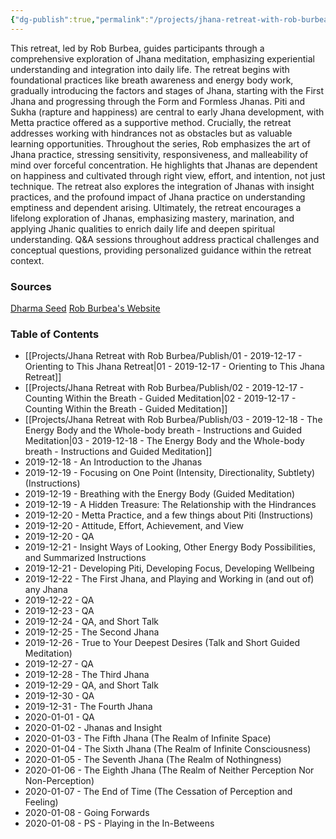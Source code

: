 ```yaml
---
{"dg-publish":true,"permalink":"/projects/jhana-retreat-with-rob-burbea/publish/practising-the-jhanas/","tags":["gardenEntry"]}
---
```


This retreat, led by Rob Burbea, guides participants through a comprehensive exploration of Jhana meditation, emphasizing experiential understanding and integration into daily life. The retreat begins with foundational practices like breath awareness and energy body work, gradually introducing the factors and stages of Jhana, starting with the First Jhana and progressing through the Form and Formless Jhanas. Piti and Sukha (rapture and happiness) are central to early Jhana development, with Metta practice offered as a supportive method. Crucially, the retreat addresses working with hindrances not as obstacles but as valuable learning opportunities. Throughout the series, Rob emphasizes the art of Jhana practice, stressing sensitivity, responsiveness, and malleability of mind over forceful concentration. He highlights that Jhanas are dependent on happiness and cultivated through right view, effort, and intention, not just technique. The retreat also explores the integration of Jhanas with insight practices, and the profound impact of Jhana practice on understanding emptiness and dependent arising. Ultimately, the retreat encourages a lifelong exploration of Jhanas, emphasizing mastery, marination, and applying Jhanic qualities to enrich daily life and deepen spiritual understanding. Q&A sessions throughout address practical challenges and conceptual questions, providing personalized guidance within the retreat context.
### Sources
[Dharma Seed](https://dharmaseed.org/retreats/4496/)
[Rob Burbea's Website](https://hermesamara.org/resources/all/retreat/Practising%20the%20Jh%C4%81nas)
### Table of Contents
- [[Projects/Jhana Retreat with Rob Burbea/Publish/01 - 2019-12-17 - Orienting to This Jhana Retreat\|01 - 2019-12-17 - Orienting to This Jhana Retreat]]
- [[Projects/Jhana Retreat with Rob Burbea/Publish/02 - 2019-12-17 - Counting Within the Breath - Guided Meditation\|02 - 2019-12-17 - Counting Within the Breath - Guided Meditation]]
- [[Projects/Jhana Retreat with Rob Burbea/Publish/03 - 2019-12-18 - The Energy Body and the Whole-body breath - Instructions and Guided Meditation\|03 - 2019-12-18 - The Energy Body and the Whole-body breath - Instructions and Guided Meditation]]
- 2019-12-18 - An Introduction to the Jhanas
- 2019-12-19 - Focusing on One Point (Intensity, Directionality, Subtlety) (Instructions)
- 2019-12-19 - Breathing with the Energy Body (Guided Meditation)
- 2019-12-19 - A Hidden Treasure: The Relationship with the Hindrances
- 2019-12-20 - Metta Practice, and a few things about Piti (Instructions)
- 2019-12-20 - Attitude, Effort, Achievement, and View
- 2019-12-20 - QA
- 2019-12-21 - Insight Ways of Looking, Other Energy Body Possibilities, and Summarized Instructions
- 2019-12-21 - Developing Piti, Developing Focus, Developing Wellbeing
- 2019-12-22 - The First Jhana, and Playing and Working in (and out of) any Jhana
- 2019-12-22 - QA
- 2019-12-23 - QA
- 2019-12-24 - QA, and Short Talk
- 2019-12-25 - The Second Jhana
- 2019-12-26 - True to Your Deepest Desires (Talk and Short Guided Meditation)
- 2019-12-27 - QA
- 2019-12-28 - The Third Jhana
- 2019-12-29 - QA, and Short Talk
- 2019-12-30 - QA
- 2019-12-31 - The Fourth Jhana
- 2020-01-01 - QA
- 2020-01-02 - Jhanas and Insight
- 2020-01-03 - The Fifth Jhana (The Realm of Infinite Space)
- 2020-01-04 - The Sixth Jhana (The Realm of Infinite Consciousness)
- 2020-01-05 - The Seventh Jhana (The Realm of Nothingness)
- 2020-01-06 - The Eighth Jhana (The Realm of Neither Perception Nor Non-Perception)
- 2020-01-07 - The End of Time (The Cessation of Perception and Feeling)
- 2020-01-08 - Going Forwards
- 2020-01-08 - PS - Playing in the In-Betweens
